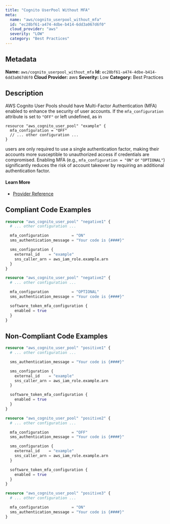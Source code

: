 ```yaml
---
title: "Cognito UserPool Without MFA"
meta:
  name: "aws/cognito_userpool_without_mfa"
  id: "ec28bf61-a474-4dbe-b414-6dd3a067d6f0"
  cloud_provider: "aws"
  severity: "LOW"
  category: "Best Practices"
---
```

## Metadata
**Name:** `aws/cognito_userpool_without_mfa`
**Id:** `ec28bf61-a474-4dbe-b414-6dd3a067d6f0`
**Cloud Provider:** aws
**Severity:** Low
**Category:** Best Practices
## Description
AWS Cognito User Pools should have Multi-Factor Authentication (MFA) enabled to enhance the security of user accounts. If the `mfa_configuration` attribute is set to `"OFF"` or left undefined, as in 

```
resource "aws_cognito_user_pool" "example" {
  mfa_configuration = "OFF"
  // ... other configuration ...
}
```

users are only required to use a single authentication factor, making their accounts more susceptible to unauthorized access if credentials are compromised. Enabling MFA (e.g., `mfa_configuration = "ON"` or `"OPTIONAL"`) significantly reduces the risk of account takeover by requiring an additional authentication factor.

#### Learn More

 - [Provider Reference](https://registry.terraform.io/providers/hashicorp/aws/latest/docs/resources/cognito_user_pool)


## Compliant Code Examples
```terraform
resource "aws_cognito_user_pool" "negative1" {
  # ... other configuration ...

  mfa_configuration          = "ON"
  sms_authentication_message = "Your code is {####}"

  sms_configuration {
    external_id    = "example"
    sns_caller_arn = aws_iam_role.example.arn
  }
}

resource "aws_cognito_user_pool" "negative2" {
  # ... other configuration ...

  mfa_configuration          = "OPTIONAL"
  sms_authentication_message = "Your code is {####}"

  software_token_mfa_configuration {
    enabled = true
  }
}

```
## Non-Compliant Code Examples
```terraform
resource "aws_cognito_user_pool" "positive1" {
  # ... other configuration ...

  sms_authentication_message = "Your code is {####}"

  sms_configuration {
    external_id    = "example"
    sns_caller_arn = aws_iam_role.example.arn
  }

  software_token_mfa_configuration {
    enabled = true
  }
}

resource "aws_cognito_user_pool" "positive2" {
  # ... other configuration ...

  mfa_configuration          = "OFF"
  sms_authentication_message = "Your code is {####}"

  sms_configuration {
    external_id    = "example"
    sns_caller_arn = aws_iam_role.example.arn
  }

  software_token_mfa_configuration {
    enabled = true
  }
}

resource "aws_cognito_user_pool" "positive3" {
  # ... other configuration ...

  mfa_configuration          = "ON"
  sms_authentication_message = "Your code is {####}"
}

```